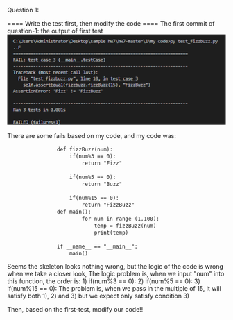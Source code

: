 Question 1:

====  Write the test first,  then modify the code  ====
The first commit of question-1: the output of first test
![Test Message](https://github.com/StrikeR2018/TDD/blob/main/question1/first_test/results/results-first.png)

 There are some fails based on my code, and my code was:

                    def fizzBuzz(num):
                        if(num%3 == 0):
                            return "Fizz" 

                        if(num%5 == 0):
                            return "Buzz"

                        if(num%15 == 0):
                            return "FizzBuzz"
                    def main():
                            for num in range (1,100):
                                temp = fizzBuzz(num)
                                print(temp)

                    if __name__ == "__main__":
                        main()
                        
Seems the skeleton looks nothing wrong, but the logic of the code is wrong when we take a closer look,
The logic problem is, when we input "num" into this function, the order is:
      1) if(num%3 == 0):
      2) if(num%5 == 0):
      3) if(num%15 == 0):
The problem is, when we pass in the multiple of 15, it will satisfy both 1), 2) and 3) but we expect
only satisfy condition 3)

Then, based on the first-test, modify our code!!

